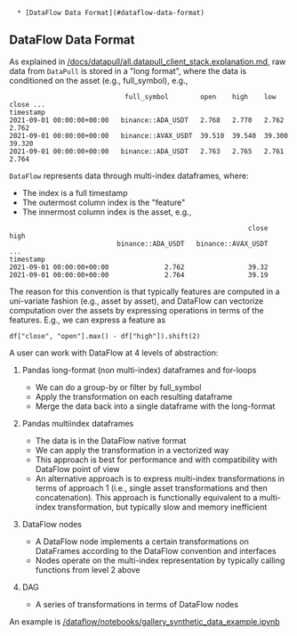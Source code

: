 <!--ts-->
      * [DataFlow Data Format](#dataflow-data-format)



<!--te-->
## DataFlow Data Format

As explained in
[/docs/datapull/all.datapull_client_stack.explanation.md](/docs/datapull/all.datapull_client_stack.explanation.md),
raw data from `DataPull` is stored in a "long format", where the data is
conditioned on the asset (e.g., full_symbol), e.g.,
```
                             full_symbol        open    high    low     close ...
timestamp
2021-09-01 00:00:00+00:00   binance::ADA_USDT   2.768   2.770   2.762   2.762
2021-09-01 00:00:00+00:00   binance::AVAX_USDT  39.510  39.540  39.300 39.320
2021-09-01 00:00:00+00:00   binance::ADA_USDT   2.763   2.765   2.761   2.764
```

`DataFlow` represents data through multi-index dataframes, where:

- The index is a full timestamp
- The outermost column index is the "feature"
- The innermost column index is the asset, e.g.,
```
                                                            close           high
                           binance::ADA_USDT   binance::AVAX_USDT            ...
timestamp
2021-09-01 00:00:00+00:00              2.762                39.32
2021-09-01 00:00:00+00:00              2.764                39.19
```

The reason for this convention is that typically features are computed in a
uni-variate fashion (e.g., asset by asset), and DataFlow can vectorize
computation over the assets by expressing operations in terms of the features.
E.g., we can express a feature as
```
df["close", "open"].max() - df["high"]).shift(2)
```

A user can work with DataFlow at 4 levels of abstraction:

1.  Pandas long-format (non multi-index) dataframes and for-loops
    - We can do a group-by or filter by full_symbol
    - Apply the transformation on each resulting dataframe
    - Merge the data back into a single dataframe with the long-format

2.  Pandas multiindex dataframes
    - The data is in the DataFlow native format
    - We can apply the transformation in a vectorized way
    - This approach is best for performance and with compatibility with DataFlow
      point of view
    - An alternative approach is to express multi-index transformations in terms
      of approach 1 (i.e., single asset transformations and then concatenation).
      This approach is functionally equivalent to a multi-index transformation,
      but typically slow and memory inefficient

3.  DataFlow nodes
    - A DataFlow node implements a certain transformations on DataFrames
      according to the DataFlow convention and interfaces
    - Nodes operate on the multi-index representation by typically calling
      functions from level 2 above

4.  DAG
    - A series of transformations in terms of DataFlow nodes

An example is
[/dataflow/notebooks/gallery_synthetic_data_example.ipynb](/dataflow/notebooks/gallery_synthetic_data_example.ipynb)
